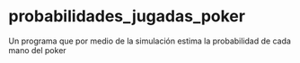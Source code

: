# probabilidades_jugadas_poker
Un programa que por medio de la simulación estima la probabilidad de cada mano del poker

